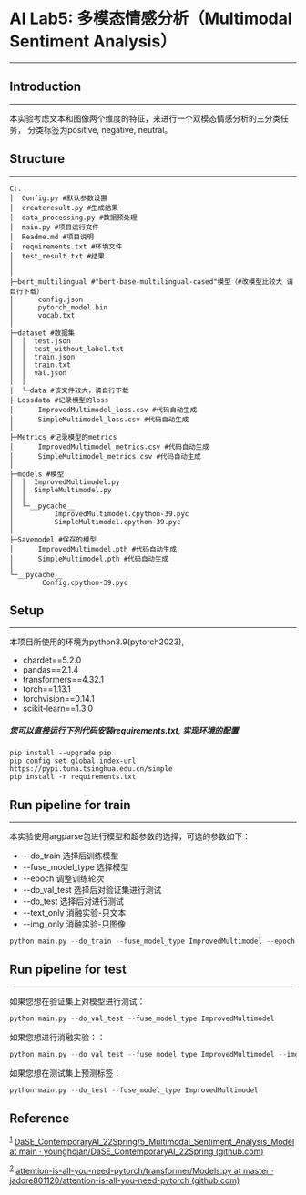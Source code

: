 # AI Lab5: 多模态情感分析（Multimodal Sentiment Analysis）
<hr/>

## Introduction
<hr/>
本实验考虑文本和图像两个维度的特征，来进行一个双模态情感分析的三分类任务， 分类标签为positive, negative, neutral。

## Structure
<hr/>

```
C:.
│  Config.py #默认参数设置
│  createresult.py #生成结果
│  data_processing.py #数据预处理
│  main.py #项目运行文件
│  Readme.md #项目说明
│  requirements.txt #环境文件
│  test_result.txt #结果
│
│
├─bert_multilingual #"bert-base-multilingual-cased"模型（#改模型比较大 请自行下载）
│      config.json
│      pytorch_model.bin
│      vocab.txt
│
├─dataset #数据集
│  │  test.json
│  │  test_without_label.txt
│  │  train.json
│  │  train.txt
│  │  val.json
│  │
│  └─data #该文件较大，请自行下载
├─Lossdata #记录模型的loss
│      ImprovedMultimodel_loss.csv #代码自动生成
│      SimpleMultimodel_loss.csv #代码自动生成
│
├─Metrics #记录模型的metrics
│      ImprovedMultimodel_metrics.csv #代码自动生成
│      SimpleMultimodel_metrics.csv #代码自动生成
│
├─models #模型
│  │  ImprovedMultimodel.py
│  │  SimpleMultimodel.py
│  │
│  └─__pycache__
│          ImprovedMultimodel.cpython-39.pyc
│          SimpleMultimodel.cpython-39.pyc
│
├─Savemodel #保存的模型
│      ImprovedMultimodel.pth #代码自动生成
│      SimpleMultimodel.pth #代码自动生成
│
└─__pycache__
        Config.cpython-39.pyc

```

## Setup
<hr/>
本项目所使用的环境为python3.9(pytorch2023),

- chardet==5.2.0
- pandas==2.1.4
- transformers==4.32.1
- torch==1.13.1
- torchvision==0.14.1
- scikit-learn==1.3.0


##### 您可以直接运行下列代码安装requirements.txt, 实现环境的配置


```
pip install --upgrade pip 
pip config set global.index-url https://pypi.tuna.tsinghua.edu.cn/simple
pip install -r requirements.txt
```
## Run pipeline for train
<hr/>
本实验使用argparse包进行模型和超参数的选择，可选的参数如下：

- --do_train 选择后训练模型
- --fuse_model_type 选择模型
- --epoch 调整训练轮次
- --do_val_test 选择后对验证集进行测试
- --do_test 选择后对进行测试
- --text_only 消融实验-只文本
- --img_only 消融实验-只图像

```python
python main.py --do_train --fuse_model_type ImprovedMultimodel --epoch 5
```

## Run pipeline for test
<hr/>
如果您想在验证集上对模型进行测试：

```python
python main.py --do_val_test --fuse_model_type ImprovedMultimodel
```

如果您想进行消融实验：：

```python
python main.py --do_val_test --fuse_model_type ImprovedMultimodel --img_only(or --text_only)
```

如果您想在测试集上预测标签：

```python
python main.py --do_test --fuse_model_type ImprovedMultimodel
```
## Reference
<sup><a href="#ref1">1</a></sup>  <span name = "ref4">[DaSE_ContemporaryAI_22Spring/5_Multimodal_Sentiment_Analysis_Model at main · younghojan/DaSE_ContemporaryAI_22Spring (github.com)](https://github.com/younghojan/DaSE_ContemporaryAI_22Spring/tree/main/5_Multimodal_Sentiment_Analysis_Model)</span> 

<sup><a href="#ref1">2</a></sup>  <span name = "ref4">[attention-is-all-you-need-pytorch/transformer/Models.py at master · jadore801120/attention-is-all-you-need-pytorch (github.com)](https://github.com/jadore801120/attention-is-all-you-need-pytorch/blob/master/transformer/Models.py)</span>